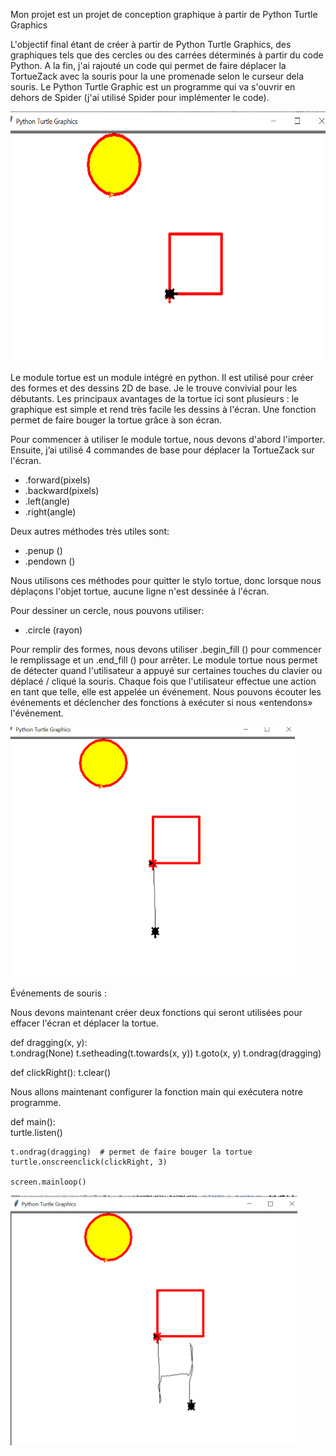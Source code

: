 
Mon projet est un projet de conception graphique à partir de Python Turtle Graphics


L'objectif final étant de créer à partir de Python Turtle Graphics, des graphiques tels que des cercles ou des carrées déterminés à partir du code Python. A la fin, j'ai rajouté un code qui permet de faire déplacer la TortueZack avec la souris pour la une promenade selon le curseur dela souris.
Le Python Turtle Graphic est un programme qui va s'ouvrir en dehors de Spider (j'ai utilisé Spider pour implémenter le code).



<img src="turtle1.png" witdth="400" height="400"></img>

Le module tortue est un module intégré en python.
Il est utilisé pour créer des formes et des dessins 2D de base. Je le trouve convivial pour les débutants. Les principaux avantages de la tortue ici sont plusieurs : le graphique est simple et rend très facile les dessins à l'écran. Une fonction permet de faire bouger la tortue grâce à son écran.

Pour commencer à utiliser le module tortue, nous devons d'abord l'importer.
Ensuite, j’ai utilisé 4 commandes de base pour déplacer la TortueZack sur l'écran.
- .forward(pixels)
- .backward(pixels)
- .left(angle)
- .right(angle)

Deux autres méthodes très utiles sont:
- .penup ()
- .pendown ()

Nous utilisons ces méthodes pour quitter le stylo tortue, donc lorsque nous déplaçons l'objet tortue, aucune ligne n'est dessinée à l'écran.

Pour dessiner un cercle, nous pouvons utiliser:
- .circle (rayon)

Pour remplir des formes, nous devons utiliser .begin_fill () pour commencer le remplissage et un .end_fill () pour arrêter.
Le module tortue nous permet de détecter quand l'utilisateur a appuyé sur certaines touches du clavier ou déplacé / cliqué la souris. Chaque fois que l'utilisateur effectue une action en tant que telle, elle est appelée un événement. Nous pouvons écouter les événements et déclencher des fonctions à exécuter si nous «entendons» l'événement.


<img src="TURTLE2.png" witdth="400" height="400"></img>


Événements de souris :

Nous devons maintenant créer deux fonctions qui seront utilisées pour effacer l'écran et déplacer la tortue.

def dragging(x, y):  
    t.ondrag(None)
    t.setheading(t.towards(x, y))
    t.goto(x, y)
    t.ondrag(dragging)

def clickRight():
    t.clear()

Nous allons maintenant configurer la fonction main qui exécutera notre programme.


def main():  
    turtle.listen()
    
    t.ondrag(dragging)  # permet de faire bouger la tortue
    turtle.onscreenclick(clickRight, 3)

    screen.mainloop()



<img src="turtle3.png" witdth="400" height="400"></img>



